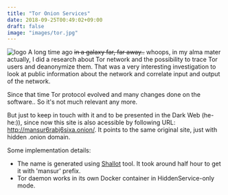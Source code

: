 ```yaml
---
title: "Tor Onion Services"
date: 2018-09-25T00:49:02+09:00
draft: false
image: "images/tor.jpg"
---
```


![logo](/images/tor.jpg)
A long time ago ~~in a galaxy far, far away..~~ whoops, in my alma mater actually, I did a research about Tor network and the possibility to trace Tor users and deanonymize them.
That was a very interesting investigation to look at public information about the network and correlate input and output of the network.

Since that time Tor protocol evolved and many changes done on the software.. So it's not much relevant any more.

But just to keep in touch with it and to be presented in the Dark Web (he-he:)), since now this site is also acessible by following URL: http://mansur6rabj6sixa.onion/.
It points to the same original site, just with hidden .onion domain. 

Some implementation details:
* The name is generated using [Shallot](https://github.com/katmagic/Shallot) tool. It took around half hour to get it with 'mansur' prefix.
* Tor daemon works in its own Docker container in HiddenService-only mode. 


